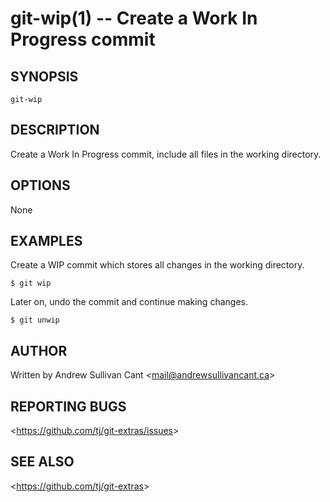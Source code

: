 git-wip(1) -- Create a Work In Progress commit
================================

## SYNOPSIS

`git-wip`

## DESCRIPTION

  Create a Work In Progress commit, include all files in the working directory.

## OPTIONS

  None

## EXAMPLES

  Create a WIP commit which stores all changes in the working directory.

    $ git wip

  Later on, undo the commit and continue making changes.

    $ git unwip

## AUTHOR

Written by Andrew Sullivan Cant &lt;<mail@andrewsullivancant.ca>&gt;

## REPORTING BUGS

&lt;<https://github.com/tj/git-extras/issues>&gt;

## SEE ALSO

&lt;<https://github.com/tj/git-extras>&gt;
